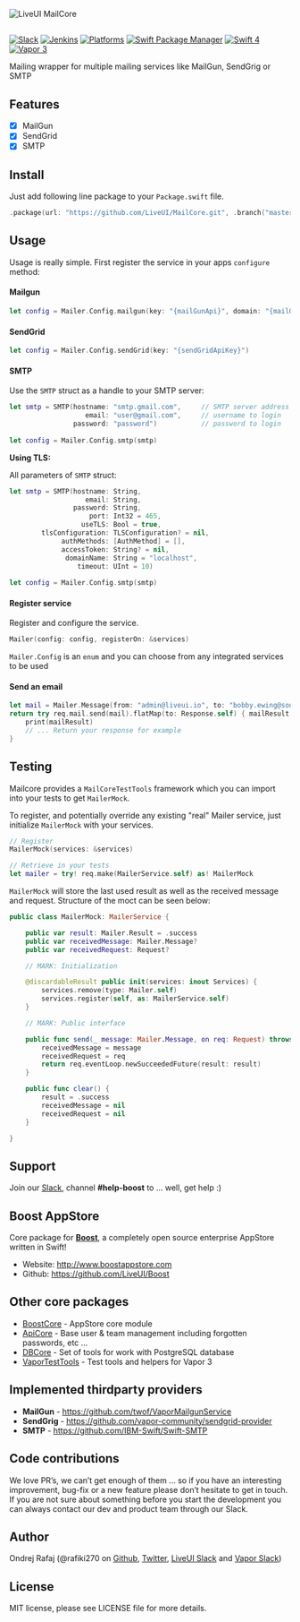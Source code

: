 ![LiveUI MailCore](https://github.com/LiveUI/MailCore/raw/master/Other/logo.png)

##

[![Slack](https://img.shields.io/badge/join-slack-745EAF.svg?style=flat)](http://bit.ly/2B0dEyt)
[![Jenkins](https://ci.liveui.io/job/LiveUI/job/MailCore/job/master/badge/icon)](https://ci.liveui.io/job/LiveUI/job/MailCore/)
[![Platforms](https://img.shields.io/badge/platforms-macOS%2010.13%20|%20Ubuntu%2016.04%20LTS-ff0000.svg?style=flat)](https://github.com/LiveUI/Boost)
[![Swift Package Manager](https://img.shields.io/badge/SPM-compatible-4BC51D.svg?style=flat)](https://swift.org/package-manager/)
[![Swift 4](https://img.shields.io/badge/swift-4.0-orange.svg?style=flat)](http://swift.org)
[![Vapor 3](https://img.shields.io/badge/vapor-3.0-blue.svg?style=flat)](https://vapor.codes)


Mailing wrapper for multiple mailing services like MailGun, SendGrig or SMTP

## Features

- [x] MailGun
- [x] SendGrid
- [x] SMTP

## Install

Just add following line package to your `Package.swift` file.

```swift
.package(url: "https://github.com/LiveUI/MailCore.git", .branch("master"))
```

## Usage

Usage is really simple. First register the service in your apps `configure` method:

#### Mailgun

```swift
let config = Mailer.Config.mailgun(key: "{mailGunApi}", domain: "{mailGunDomain}")
```

#### SendGrid

```swift
let config = Mailer.Config.sendGrid(key: "{sendGridApiKey}")
```

#### SMTP

Use the `SMTP` struct as a handle to your SMTP server:

```swift
let smtp = SMTP(hostname: "smtp.gmail.com",     // SMTP server address
                   email: "user@gmail.com",     // username to login
                password: "password")           // password to login
                
let config = Mailer.Config.smtp(smtp)
```

<b>Using TLS:</b>

All parameters of `SMTP` struct:

```swift
let smtp = SMTP(hostname: String,
                   email: String,
                password: String,
                    port: Int32 = 465,
                  useTLS: Bool = true,
        tlsConfiguration: TLSConfiguration? = nil,
             authMethods: [AuthMethod] = [],
             accessToken: String? = nil,
              domainName: String = "localhost",
                 timeout: UInt = 10)
                 
let config = Mailer.Config.smtp(smtp)
```

#### Register service

Register and configure the service.

```swift
Mailer(config: config, registerOn: &services)
```

`Mailer.Config` is an `enum` and you can choose from any integrated services to be used

#### Send an email

```swift
let mail = Mailer.Message(from: "admin@liveui.io", to: "bobby.ewing@southfork.com", subject: "Oil spill", text: "Oooops I did it again", html: "<p>Oooops I did it again</p>")
return try req.mail.send(mail).flatMap(to: Response.self) { mailResult in
    print(mailResult)
    // ... Return your response for example
}
```

## Testing

Mailcore provides a  `MailCoreTestTools` framework which you can import into your tests to get `MailerMock`.

To register, and potentially override any existing "real" Mailer service, just initialize `MailerMock` with your services.

```swift
// Register
MailerMock(services: &services)

// Retrieve in your tests
let mailer = try! req.make(MailerService.self) as! MailerMock
```

`MailerMock` will store the last used result as well as the received message and request. Structure of the moct can be seen below:

```swift
public class MailerMock: MailerService {

    public var result: Mailer.Result = .success
    public var receivedMessage: Mailer.Message?
    public var receivedRequest: Request?

    // MARK: Initialization

    @discardableResult public init(services: inout Services) {
        services.remove(type: Mailer.self)
        services.register(self, as: MailerService.self)
    }

    // MARK: Public interface

    public func send(_ message: Mailer.Message, on req: Request) throws -> Future<Mailer.Result> {
        receivedMessage = message
        receivedRequest = req
        return req.eventLoop.newSucceededFuture(result: result)
    }

    public func clear() {
        result = .success
        receivedMessage = nil
        receivedRequest = nil
    }

}
```

## Support

Join our [Slack](http://bit.ly/2B0dEyt), channel <b>#help-boost</b> to ... well, get help :) 

## Boost AppStore

Core package for <b>[Boost](http://www.boostappstore.com)</b>, a completely open source enterprise AppStore written in Swift!
- Website: http://www.boostappstore.com
- Github: https://github.com/LiveUI/Boost

## Other core packages

* [BoostCore](https://github.com/LiveUI/BoostCore/) - AppStore core module
* [ApiCore](https://github.com/LiveUI/ApiCore/) - Base user & team management including forgotten passwords, etc ...
* [DBCore](https://github.com/LiveUI/DbCore/) - Set of tools for work with PostgreSQL database
* [VaporTestTools](https://github.com/LiveUI/VaporTestTools) - Test tools and helpers for Vapor 3

## Implemented thirdparty providers

* <b>MailGun</b> - https://github.com/twof/VaporMailgunService
* <b>SendGrig</b> - https://github.com/vapor-community/sendgrid-provider
* <b>SMTP</b> - https://github.com/IBM-Swift/Swift-SMTP

## Code contributions

We love PR’s, we can’t get enough of them ... so if you have an interesting improvement, bug-fix or a new feature please don’t hesitate to get in touch. If you are not sure about something before you start the development you can always contact our dev and product team through our Slack.

## Author

Ondrej Rafaj (@rafiki270 on [Github](https://github.com/rafiki270), [Twitter](https://twitter.com/rafiki270), [LiveUI Slack](http://bit.ly/2B0dEyt) and [Vapor Slack](https://vapor.team/))

## License

MIT license, please see LICENSE file for more details.

